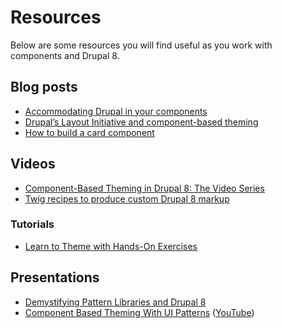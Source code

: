 # Resources

Below are some resources you will find useful as you work with components and Drupal 8.

## Blog posts

* [Accommodating Drupal in your components](https://www.mediacurrent.com/blog/accommodating-drupal-your-components)
* [Drupal’s Layout Initiative and component-based theming](https://www.aleksip.net/drupals-layout-initiative-and-component-based-theming)
* [How to build a card component](https://www.mediacurrent.com/blog/how-build-card-component/)

## Videos

* [Component-Based Theming in Drupal 8: The Video Series](https://www.fourkitchens.com/blog/article/component-based-theming-drupal-8-video-series)
* [Twig recipes to produce custom Drupal 8 markup](https://www.youtube.com/watch?v=UD8OxIUgs5c)

### Tutorials

* [Learn to Theme with Hands-On Exercises](https://drupalize.me/blog/201904/learn-theme-hands-on-exercises)

## Presentations

* [Demystifying Pattern Libraries and Drupal 8](https://2018.badcamp.org/session/demystifying-pattern-libraries-and-drupal-8)
* [Component Based Theming With UI Patterns](https://nedcamp.org/new-england-drupal-camp/sessions/component-based-theming-ui-patterns) \([YouTube](https://www.youtube.com/watch?v=-0m-u_Bmzxg)\)

